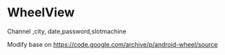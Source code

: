# WheelView
Channel ,city, date,password,slotmachine

Modify base on https://code.google.com/archive/p/android-wheel/source
